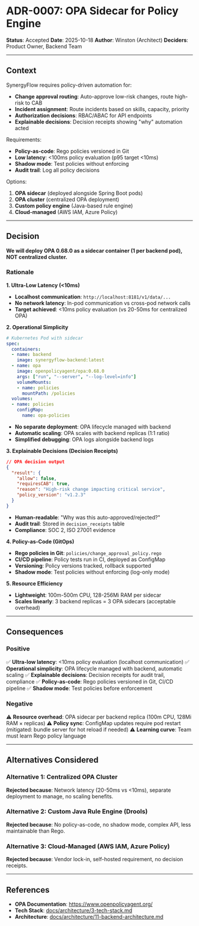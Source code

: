 # ADR-0007: OPA Sidecar for Policy Engine

**Status**: Accepted
**Date**: 2025-10-18
**Author**: Winston (Architect)
**Deciders**: Product Owner, Backend Team

---

## Context

SynergyFlow requires policy-driven automation for:
- **Change approval routing**: Auto-approve low-risk changes, route high-risk to CAB
- **Incident assignment**: Route incidents based on skills, capacity, priority
- **Authorization decisions**: RBAC/ABAC for API endpoints
- **Explainable decisions**: Decision receipts showing "why" automation acted

Requirements:
- **Policy-as-code**: Rego policies versioned in Git
- **Low latency**: <100ms policy evaluation (p95 target <10ms)
- **Shadow mode**: Test policies without enforcing
- **Audit trail**: Log all policy decisions

Options:
1. **OPA sidecar** (deployed alongside Spring Boot pods)
2. **OPA cluster** (centralized OPA deployment)
3. **Custom policy engine** (Java-based rule engine)
4. **Cloud-managed** (AWS IAM, Azure Policy)

---

## Decision

**We will deploy OPA 0.68.0 as a sidecar container (1 per backend pod), NOT centralized cluster.**

### Rationale

**1. Ultra-Low Latency (<10ms)**
- **Localhost communication**: `http://localhost:8181/v1/data/...`
- **No network latency**: In-pod communication vs cross-pod network calls
- **Target achieved**: <10ms policy evaluation (vs 20-50ms for centralized OPA)

**2. Operational Simplicity**
```yaml
# Kubernetes Pod with sidecar
spec:
  containers:
  - name: backend
    image: synergyflow-backend:latest
  - name: opa
    image: openpolicyagent/opa:0.68.0
    args: ["run", "--server", "--log-level=info"]
    volumeMounts:
    - name: policies
      mountPath: /policies
  volumes:
  - name: policies
    configMap:
      name: opa-policies
```
- **No separate deployment**: OPA lifecycle managed with backend
- **Automatic scaling**: OPA scales with backend replicas (1:1 ratio)
- **Simplified debugging**: OPA logs alongside backend logs

**3. Explainable Decisions (Decision Receipts)**
```json
// OPA decision output
{
  "result": {
    "allow": false,
    "requiresCAB": true,
    "reason": "High-risk change impacting critical service",
    "policy_version": "v1.2.3"
  }
}
```
- **Human-readable**: "Why was this auto-approved/rejected?"
- **Audit trail**: Stored in `decision_receipts` table
- **Compliance**: SOC 2, ISO 27001 evidence

**4. Policy-as-Code (GitOps)**
- **Rego policies in Git**: `policies/change_approval_policy.rego`
- **CI/CD pipeline**: Policy tests run in CI, deployed as ConfigMap
- **Versioning**: Policy versions tracked, rollback supported
- **Shadow mode**: Test policies without enforcing (log-only mode)

**5. Resource Efficiency**
- **Lightweight**: 100m-500m CPU, 128-256Mi RAM per sidecar
- **Scales linearly**: 3 backend replicas = 3 OPA sidecars (acceptable overhead)

---

## Consequences

### Positive

✅ **Ultra-low latency**: <10ms policy evaluation (localhost communication)
✅ **Operational simplicity**: OPA lifecycle managed with backend, automatic scaling
✅ **Explainable decisions**: Decision receipts for audit trail, compliance
✅ **Policy-as-code**: Rego policies versioned in Git, CI/CD pipeline
✅ **Shadow mode**: Test policies before enforcement

### Negative

⚠️ **Resource overhead**: OPA sidecar per backend replica (100m CPU, 128Mi RAM × replicas)
⚠️ **Policy sync**: ConfigMap updates require pod restart (mitigated: bundle server for hot reload if needed)
⚠️ **Learning curve**: Team must learn Rego policy language

---

## Alternatives Considered

### Alternative 1: Centralized OPA Cluster

**Rejected because**: Network latency (20-50ms vs <10ms), separate deployment to manage, no scaling benefits.

### Alternative 2: Custom Java Rule Engine (Drools)

**Rejected because**: No policy-as-code, no shadow mode, complex API, less maintainable than Rego.

### Alternative 3: Cloud-Managed (AWS IAM, Azure Policy)

**Rejected because**: Vendor lock-in, self-hosted requirement, no decision receipts.

---

## References

- **OPA Documentation**: https://www.openpolicyagent.org/
- **Tech Stack**: [docs/architecture/3-tech-stack.md](../architecture/3-tech-stack.md)
- **Architecture**: [docs/architecture/11-backend-architecture.md](../architecture/11-backend-architecture.md)
